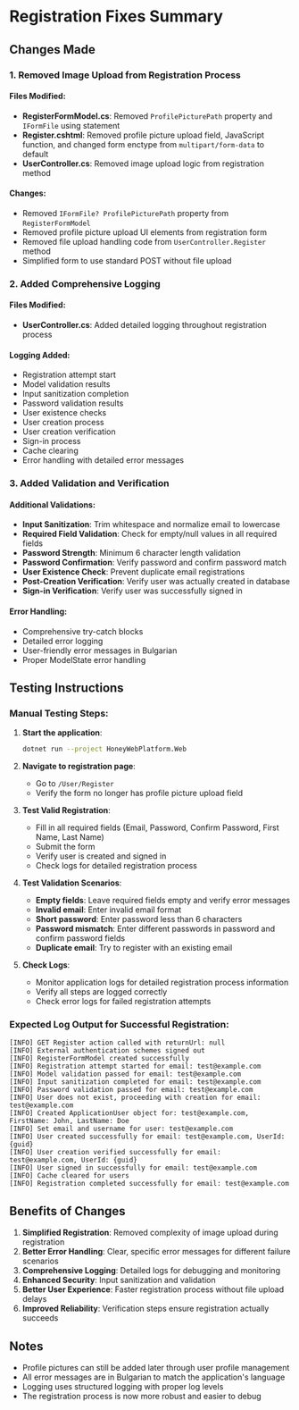 # Registration Fixes Summary

## Changes Made

### 1. Removed Image Upload from Registration Process

#### Files Modified:
- **RegisterFormModel.cs**: Removed `ProfilePicturePath` property and `IFormFile` using statement
- **Register.cshtml**: Removed profile picture upload field, JavaScript function, and changed form enctype from `multipart/form-data` to default
- **UserController.cs**: Removed image upload logic from registration method

#### Changes:
- Removed `IFormFile? ProfilePicturePath` property from `RegisterFormModel`
- Removed profile picture upload UI elements from registration form
- Removed file upload handling code from `UserController.Register` method
- Simplified form to use standard POST without file upload

### 2. Added Comprehensive Logging

#### Files Modified:
- **UserController.cs**: Added detailed logging throughout registration process

#### Logging Added:
- Registration attempt start
- Model validation results
- Input sanitization completion
- Password validation results
- User existence checks
- User creation process
- User creation verification
- Sign-in process
- Cache clearing
- Error handling with detailed error messages

### 3. Added Validation and Verification

#### Additional Validations:
- **Input Sanitization**: Trim whitespace and normalize email to lowercase
- **Required Field Validation**: Check for empty/null values in all required fields
- **Password Strength**: Minimum 6 character length validation
- **Password Confirmation**: Verify password and confirm password match
- **User Existence Check**: Prevent duplicate email registrations
- **Post-Creation Verification**: Verify user was actually created in database
- **Sign-in Verification**: Verify user was successfully signed in

#### Error Handling:
- Comprehensive try-catch blocks
- Detailed error logging
- User-friendly error messages in Bulgarian
- Proper ModelState error handling

## Testing Instructions

### Manual Testing Steps:

1. **Start the application**:
   ```bash
   dotnet run --project HoneyWebPlatform.Web
   ```

2. **Navigate to registration page**:
   - Go to `/User/Register`
   - Verify the form no longer has profile picture upload field

3. **Test Valid Registration**:
   - Fill in all required fields (Email, Password, Confirm Password, First Name, Last Name)
   - Submit the form
   - Verify user is created and signed in
   - Check logs for detailed registration process

4. **Test Validation Scenarios**:
   - **Empty fields**: Leave required fields empty and verify error messages
   - **Invalid email**: Enter invalid email format
   - **Short password**: Enter password less than 6 characters
   - **Password mismatch**: Enter different passwords in password and confirm password fields
   - **Duplicate email**: Try to register with an existing email

5. **Check Logs**:
   - Monitor application logs for detailed registration process information
   - Verify all steps are logged correctly
   - Check error logs for failed registration attempts

### Expected Log Output for Successful Registration:
```
[INFO] GET Register action called with returnUrl: null
[INFO] External authentication schemes signed out
[INFO] RegisterFormModel created successfully
[INFO] Registration attempt started for email: test@example.com
[INFO] Model validation passed for email: test@example.com
[INFO] Input sanitization completed for email: test@example.com
[INFO] Password validation passed for email: test@example.com
[INFO] User does not exist, proceeding with creation for email: test@example.com
[INFO] Created ApplicationUser object for: test@example.com, FirstName: John, LastName: Doe
[INFO] Set email and username for user: test@example.com
[INFO] User created successfully for email: test@example.com, UserId: {guid}
[INFO] User creation verified successfully for email: test@example.com, UserId: {guid}
[INFO] User signed in successfully for email: test@example.com
[INFO] Cache cleared for users
[INFO] Registration completed successfully for email: test@example.com
```

## Benefits of Changes

1. **Simplified Registration**: Removed complexity of image upload during registration
2. **Better Error Handling**: Clear, specific error messages for different failure scenarios
3. **Comprehensive Logging**: Detailed logs for debugging and monitoring
4. **Enhanced Security**: Input sanitization and validation
5. **Better User Experience**: Faster registration process without file upload delays
6. **Improved Reliability**: Verification steps ensure registration actually succeeds

## Notes

- Profile pictures can still be added later through user profile management
- All error messages are in Bulgarian to match the application's language
- Logging uses structured logging with proper log levels
- The registration process is now more robust and easier to debug

